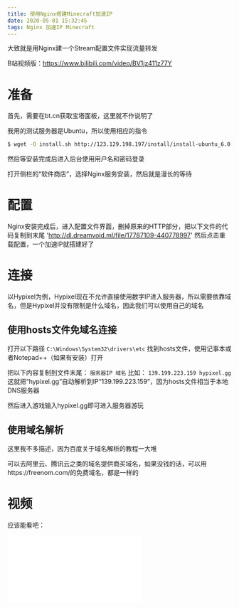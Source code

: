 ```yaml
---
title: 使用Nginx搭建Minecraft加速IP
date: 2020-05-01 15:32:45
tags: Nginx 加速IP Minecraft
---
```

大致就是用Nginx建一个Stream配置文件实现流量转发

B站视频版：https://www.bilibili.com/video/BV1jz411z77Y
# 准备
首先，需要在bt.cn获取宝塔面板，这里就不作说明了

我用的测试服务器是Ubuntu，所以使用相应的指令
``` bash
$ wget -O install.sh http://123.129.198.197/install/install-ubuntu_6.0.sh && sudo bash install.sh'
```
然后等安装完成后进入后台使用用户名和密码登录

打开侧栏的“软件商店”，选择Nginx服务安装，然后就是漫长的等待

# 配置
Nginx安装完成后，进入配置文件界面，删掉原来的HTTP部分，把以下文件的代码复制到末尾
'http://dl.dreamvoid.ml/file/17787109-440778997'
然后点击重载配置，一个加速IP就搭建好了

# 连接
以Hypixel为例，Hypixel现在不允许直接使用数字IP进入服务器，所以需要依靠域名，但是Hypixel并没有限制是什么域名，因此我们可以使用自己的域名
## 使用hosts文件免域名连接
打开以下路径
`C:\Windows\System32\drivers\etc`
找到hosts文件，使用记事本或者Notepad++（如果有安装）打开

把以下内容复制到文件末尾：
`服务器IP 域名`
比如：
`139.199.223.159 hypixel.gg`
这就把“hypixel.gg”自动解析到IP“139.199.223.159”，因为hosts文件相当于本地DNS服务器

然后进入游戏输入hypixel.gg即可进入服务器游玩
## 使用域名解析
这里我不多描述，因为百度关于域名解析的教程一大堆

可以去阿里云、腾讯云之类的域名提供商买域名，如果没钱的话，可以用https://freenom.com/的免费域名，都是一样的
# 视频
应该能看吧：
<iframe src="//player.bilibili.com/player.html?aid=200445265&bvid=BV1jz411z77Y&cid=185486449&page=1" scrolling="no" border="0" frameborder="no" framespacing="0" allowfullscreen="true"> </iframe>